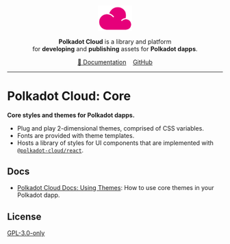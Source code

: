 <br />
<p align="center">
  <a href="https://github.com/paritytech/polkadot-cloud">
    <img alt="polkadot-cloud" title="polkadot-cloud" src="https://raw.githubusercontent.com/paritytech/polkadot-cloud/main/app/public/img/cloud.png" width="80" />
  </a>
</p>

<p align="center">
  <b>Polkadot Cloud</b> is a library and platform <br />
  for <b>developing</b> and <b>publishing</b> assets for <b>Polkadot dapps</b>.
</p>

<div align="center">
<a href="https://paritytech.github.io/polkadot-cloud/#/overview">📖 Documentation</a>&nbsp;&nbsp;&nbsp;&nbsp;<a href="https://github.com/paritytech/polkadot-cloud"">GitHub</a>
</div>

<hr>

# Polkadot Cloud: Core

**Core styles and themes for Polkadot dapps.**

- Plug and play 2-dimensional themes, comprised of CSS variables.
- Fonts are provided with theme templates.
- Hosts a library of styles for UI components that are implemented with [`@polkadot-cloud/react`](https://www.npmjs.com/package/@polkadot-cloud/react).

## Docs

- [Polkadot Cloud Docs: Using Themes](https://paritytech.github.io/polkadot-cloud/#/using_themes): How to use core themes in your Polkadot dapp.

## License

[GPL-3.0-only](https://spdx.org/licenses/GPL-3.0-only.html)
